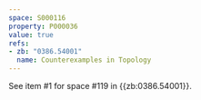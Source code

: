 ```yaml
---
space: S000116
property: P000036
value: true
refs:
- zb: "0386.54001"
  name: Counterexamples in Topology
---
```


See item #1 for space #119 in {{zb:0386.54001}}.
